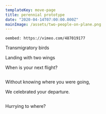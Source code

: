 ```yaml
---
templateKey: move-page
title: perennial prototype
date: "2020-04-14T07:00:00.000Z"
mainImage: /assets/two-people-on-plane.png
---
```



<div class="lines-3"></div>

`oembed: https://vimeo.com/487019177`

Transmigratory birds

Landing with two wings

When is your next flight?

<img src="/assets/ezgif.com-video-to-gif-copy.gif" alt="" title="" class="middle"></img>

<div class="lines-3"></div>

Without knowing where you were going,

We celebrated your departure.

<div class="lines-2"></div>

<img src="/assets/ezgif.com-video-to-gif.gif" alt="" title="" class="middle"></img>

<div class="lines-2"></div>

Hurrying to where?

<div class="lines-4"></div>